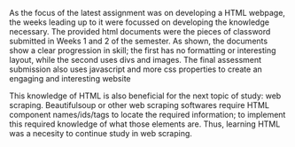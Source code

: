 As the focus of the latest assignment was on developing a HTML webpage, the weeks leading up to it were focussed on developing the knowledge necessary. 
The provided html documents were the pieces of classword submitted in Weeks 1 and 2 of the semester. As shown, the documents show a clear progression in skill; the first has no formatting or interesting layout, while the second uses divs and images. The final assessment submission also uses javascript and more css properties to create an engaging and interesting website

This knowledge of HTML is also beneficial for the next topic of study: web scraping. Beautifulsoup or other web scraping softwares require HTML component names/ids/tags to locate the required information; to implement this required knowledge of what those elements are. Thus, learning HTML was a necesity to continue study in web scraping. 